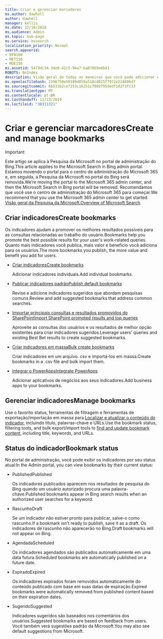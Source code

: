 ```yaml
---
title: Criar e gerenciar marcadores
ms.author: dawholl
author: dawholl
manager: kellis
ms.date: 12/18/2018
ms.audience: Admin
ms.topic: hub-page
ms.service: mssearch
localization_priority: Normal
search.appverid:
- BFB160
- MET150
- MOE150
ms.assetid: 5479dc34-3de0-41c5-94a7-ba87069e6b43
ROBOTS: NoIndex
description: Visão geral de todas as maneiras que você pode adicionar e criar indicadores para os resultados do trabalho de pesquisa da Microsoft
ms.openlocfilehash: 2396750e50189d859a518cd825f7972e224606d7
ms.sourcegitcommit: 6b531b2ce7253c16251c7089795dedf1d2f3fc33
ms.translationtype: MT
ms.contentlocale: pt-BR
ms.lasthandoff: 11/13/2019
ms.locfileid: "38311321"
---
```

# <a name="create-and-manage-bookmarks"></a><span data-ttu-id="9c929-103">Criar e gerenciar marcadores</span><span class="sxs-lookup"><span data-stu-id="9c929-103">Create and manage bookmarks</span></span>

> [!IMPORTANT]
> <span data-ttu-id="9c929-104">Este artigo se aplica à Pesquisa da Microsoft no portal de administração do Bing.</span><span class="sxs-lookup"><span data-stu-id="9c929-104">This article applies to the Microsoft Search in Bing admin portal.</span></span> <span data-ttu-id="9c929-105">Estamos movendo o portal para o centro de administração do Microsoft 365 e, em seguida, a Pesquisa da Microsoft no portal do Bing será removida.</span><span class="sxs-lookup"><span data-stu-id="9c929-105">We’re moving the portal to the Microsoft 365 admin center, and then the Microsoft Search in Bing portal will be removed.</span></span> <span data-ttu-id="9c929-106">Recomendamos que você use o centro de administração do Microsoft 365 para começar.</span><span class="sxs-lookup"><span data-stu-id="9c929-106">We recommend that you use the Microsoft 365 admin center to get started.</span></span> <span data-ttu-id="9c929-107">[Visão geral da Pesquisa da Microsoft.](overview-microsoft-search.md)</span><span class="sxs-lookup"><span data-stu-id="9c929-107">[Overview of Microsoft Search](overview-microsoft-search.md).</span></span>
    
## <a name="create-bookmarks"></a><span data-ttu-id="9c929-108">Criar indicadores</span><span class="sxs-lookup"><span data-stu-id="9c929-108">Create bookmarks</span></span>

<span data-ttu-id="9c929-109">Os indicadores ajudam a promover os melhores resultados possíveis para as consultas relacionadas ao trabalho do usuário.</span><span class="sxs-lookup"><span data-stu-id="9c929-109">Bookmarks help you promote the best possible results for your user's work-related queries.</span></span> <span data-ttu-id="9c929-110">Quanto mais indicadores você publica, mais valor e benefício você adiciona para os usuários.</span><span class="sxs-lookup"><span data-stu-id="9c929-110">The more bookmarks you publish, the more value and benefit you add for users.</span></span>
  
- [<span data-ttu-id="9c929-111">Criar indicadores</span><span class="sxs-lookup"><span data-stu-id="9c929-111">Create bookmarks</span></span>](create-bookmarks.md)
    
    <span data-ttu-id="9c929-112">Adicionar indicadores individuais.</span><span class="sxs-lookup"><span data-stu-id="9c929-112">Add individual bookmarks.</span></span>
    
- [<span data-ttu-id="9c929-113">Publicar indicadores padrão</span><span class="sxs-lookup"><span data-stu-id="9c929-113">Publish default bookmarks</span></span>](publish-default-bookmarks.md)
    
    <span data-ttu-id="9c929-114">Revise e adicione indicadores sugeridos que abordam pesquisas comuns.</span><span class="sxs-lookup"><span data-stu-id="9c929-114">Review and add suggested bookmarks that address common searches.</span></span>
    
- [<span data-ttu-id="9c929-115">Importar principais consultas e resultados promovidos do SharePoint</span><span class="sxs-lookup"><span data-stu-id="9c929-115">Import SharePoint promoted results and top queries</span></span>](import-sharepoint-promoted-results-and-top-queries.md)
    
    <span data-ttu-id="9c929-116">Aproveite as consultas dos usuários e os resultados de melhor opção existentes para criar indicadores sugeridos.</span><span class="sxs-lookup"><span data-stu-id="9c929-116">Leverage users' queries and existing Best Bet results to create suggested bookmarks.</span></span>
    
- [<span data-ttu-id="9c929-117">Criar indicadores em massa</span><span class="sxs-lookup"><span data-stu-id="9c929-117">Bulk create bookmarks</span></span>](bulk-create-bookmarks.md)
    
    <span data-ttu-id="9c929-118">Criar indicadores em um arquivo. csv e importá-los em massa.</span><span class="sxs-lookup"><span data-stu-id="9c929-118">Create bookmarks in a .csv file and bulk import them.</span></span>
    
- [<span data-ttu-id="9c929-119">Integrar o PowerApps</span><span class="sxs-lookup"><span data-stu-id="9c929-119">Integrate PowerApps</span></span>](integrate-powerapps.md)
    
    <span data-ttu-id="9c929-120">Adicionar aplicativos de negócios aos seus indicadores.</span><span class="sxs-lookup"><span data-stu-id="9c929-120">Add business apps to your bookmarks.</span></span>
    
## <a name="manage-bookmarks"></a><span data-ttu-id="9c929-121">Gerenciar indicadores</span><span class="sxs-lookup"><span data-stu-id="9c929-121">Manage bookmarks</span></span>

<span data-ttu-id="9c929-122">Use o favorito status, ferramentas de filtragem e ferramentas de exportação/importação em massa para [Localizar e atualizar o conteúdo do indicador](manage-bookmarks.md), incluindo título, palavras-chave e URLs.</span><span class="sxs-lookup"><span data-stu-id="9c929-122">Use the bookmark status, filtering tools, and bulk export/import tools to [find and update bookmark content](manage-bookmarks.md), including title, keywords, and URLs.</span></span>
  
## <a name="bookmark-status"></a><span data-ttu-id="9c929-123">Status do indicador</span><span class="sxs-lookup"><span data-stu-id="9c929-123">Bookmark status</span></span>

<span data-ttu-id="9c929-124">No portal de administração, você pode exibir os indicadores por seu status atual:</span><span class="sxs-lookup"><span data-stu-id="9c929-124">In the Admin portal, you can view bookmarks by their current status:</span></span>
  
- <span data-ttu-id="9c929-125">Published</span><span class="sxs-lookup"><span data-stu-id="9c929-125">Published</span></span>
    
    <span data-ttu-id="9c929-126">Os indicadores publicados aparecem nos resultados de pesquisa do Bing quando um usuário autorizado procura uma palavra-chave.</span><span class="sxs-lookup"><span data-stu-id="9c929-126">Published bookmarks appear in Bing search results when an authorized user searches for a keyword.</span></span>
    
- <span data-ttu-id="9c929-127">Rascunho</span><span class="sxs-lookup"><span data-stu-id="9c929-127">Draft</span></span>
    
    <span data-ttu-id="9c929-128">Se um indicador não estiver pronto para publicar, salve-o como rascunho.</span><span class="sxs-lookup"><span data-stu-id="9c929-128">If a bookmark isn't ready to publish, save it as a draft.</span></span> <span data-ttu-id="9c929-129">Os indicadores de rascunho não aparecerão no Bing.</span><span class="sxs-lookup"><span data-stu-id="9c929-129">Draft bookmarks will not appear on Bing.</span></span>
    
- <span data-ttu-id="9c929-130">Agendada</span><span class="sxs-lookup"><span data-stu-id="9c929-130">Scheduled</span></span>
    
    <span data-ttu-id="9c929-131">Os indicadores agendados são publicados automaticamente em uma data futura.</span><span class="sxs-lookup"><span data-stu-id="9c929-131">Scheduled bookmarks are automatically published on a future date.</span></span>
    
- <span data-ttu-id="9c929-132">Expirado</span><span class="sxs-lookup"><span data-stu-id="9c929-132">Expired</span></span>
    
    <span data-ttu-id="9c929-133">Os indicadores expirados foram removidos automaticamente do conteúdo publicado com base em suas datas de expiração.</span><span class="sxs-lookup"><span data-stu-id="9c929-133">Expired bookmarks were automatically removed from published content based on their expiration dates.</span></span>
    
- <span data-ttu-id="9c929-134">Sugerido</span><span class="sxs-lookup"><span data-stu-id="9c929-134">Suggested</span></span>
    
    <span data-ttu-id="9c929-135">Indicadores sugeridos são baseados nos comentários dos usuários.</span><span class="sxs-lookup"><span data-stu-id="9c929-135">Suggested bookmarks are based on feedback from users.</span></span> <span data-ttu-id="9c929-136">Você também verá sugestões padrão da Microsoft.</span><span class="sxs-lookup"><span data-stu-id="9c929-136">You may also see default suggestions from Microsoft.</span></span>

  

